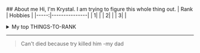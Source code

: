 </picture> ## About me
Hi, I'm Krystal. I am trying to figure this whole thing out.
| Rank | Hobbies       |
|-----:|---------------|
|     1|               |
|     2|               |
|     3|               |
<details>
<summary>My top THINGS-TO-RANK</summary>
  
| Rank | things I like |
|-----:|---------------|
|     1|               |
|     2|               |
|     3|               |
  
</details>

---
> Can't died because try killed him
> -my dad

